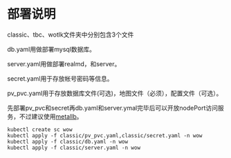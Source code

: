 部署说明
========================================
classic、tbc、wotlk文件夹中分别包含3个文件

db.yaml用做部署mysql数据库。

server.yaml用做部署realmd，和server。

secret.yaml用于存放帐号密码等信息。

pv_pvc.yaml用于存放数据库文件(可选)，地图文件（必须），配置文件（可选）。

先部署pv_pvc和secret再db.yaml和server.ymal完毕后可以开放nodePort访问服务，不过建议使用[metallb][1]。
```shell
kubectl create sc wow
kubectl apply -f classic/pv_pvc.yaml,classic/secret.yaml -n wow
kubectl apply -f classic/db.yaml -n wow
kubectl apply -f classic/server.yaml -n wow
```

[1]: https://metallb.universe.tf/ "metallb"